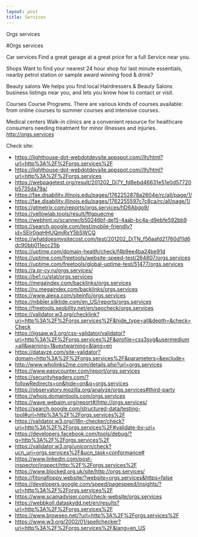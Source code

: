 ```yaml
---
layout: post
title: Services
---
```


Orgs services

#Orgs services

Car services
Find a great garage at a great price for a full Service near you.

Shops
Want to find your nearest 24 hour shop for last minute essentials, nearby petrol station or sample award winning food & drink?

Beauty salons
We helps you find local Hairdressers & Beauty Salons business listings near you, and lets you know how to contact or visit.

Courses
Course Programs. There are various kinds of courses available: from online courses to summer courses and intensive courses.

Medical centers
Walk-in clinics are a convenient resource for healthcare consumers needing treatment for minor illnesses and injuries.
<http://orgs.services>

Check site:
* <https://lighthouse-dot-webdotdevsite.appspot.com//lh/html?url=http%3A%2F%2Forgs.services%2F>
* <https://lighthouse-dot-webdotdevsite.appspot.com//lh/html?url=http%3A%2F%2Forgs.services>
* <https://webpagetest.org/result/201202_Di7Y_fd8ebd46631e51e0d57720b5735da79a/>
* <https://fae.disability.illinois.edu/pages/1762252878a2604e/rc/all/page/1/>
* <https://fae.disability.illinois.edu/pages/1762255597c7c8ca/rc/all/page/1/>
* <https://gtmetrix.com/reports/orgs.services/hD6Abgp9/>
* <https://yellowlab.tools/result/ftlgpuecme>
* <https://webhint.io/scanner/b50246bf-de15-4aab-bc4a-d9ebfe592bb9>
* <https://search.google.com/test/mobile-friendly?id=SEIr0gqHHUQmjRxY5bSWCQ>
* <https://whatdoesmysitecost.com/test/201202_DiTN_f56aafd21760d11d6dc90bb011ecc25b>
* <https://uptime.com/domain-health/check/f4b9ee4ba24be91d>
* <https://uptime.com/freetools/website-speed-test/264807/orgs.services>
* <https://uptime.com/freetools/global-uptime-test/51477/orgs.services>
* <https://a.pr-cy.ru/orgs.services/>
* <https://be1.ru/stat/orgs.services>
* <https://megaindex.com/backlinks/orgs.services>
* <https://ru.megaindex.com/backlinks/orgs.services>
* <https://www.alexa.com/siteinfo/orgs.services>
* <https://nibbler.silktide.com/en_US/reports/orgs.services>
* <https://freetools.seobility.net/en/seocheck/orgs.services>
* <https://validator.w3.org/checklink?uri=http%3A%2F%2Forgs.services%2F&hide_type=all&depth=&check=Check>
* <https://jigsaw.w3.org/css-validator/validator?uri=http%3A%2F%2Forgs.services%2F&profile=css3svg&usermedium=all&warning=1&vextwarning=&lang=en>
* <https://datayze.com/site-validator?domain=http%3A%2F%2Forgs.services%2F&parameters=&exclude=>
* <http://www.wholinks2me.com/details.php?url=orgs.services>
* <https://www.easycounter.com/report/orgs.services>
* <https://securityheaders.com/?followRedirects=on&hide=on&q=orgs.services>
* <https://observatory.mozilla.org/analyze/orgs.services#third-party>
* <https://whois.domaintools.com/orgs.services>
* <https://wave.webaim.org/report#/http://orgs.services/>
* <https://search.google.com/structured-data/testing-tool#url=http%3A%2F%2Forgs.services%2F>
* <https://validator.w3.org/i18n-checker/check?uri=http%3A%2F%2Forgs.services%2F#validate-by-uri+>
* <https://developers.facebook.com/tools/debug/?q=http%3A%2F%2Forgs.services%2F>
* <https://validator.w3.org/unicorn/check?ucn_uri=orgs.services%2F&ucn_task=conformance#>
* <https://www.linkedin.com/post-inspector/inspect/http:%2F%2Forgs.services%2F>
* <https://www.blocked.org.uk/site/http://orgs.services/>
* <https://fitonafloppy.website/?website=orgs.services&https=false>
* <https://developers.google.com/speed/pagespeed/insights/?url=http%3A%2F%2Forgs.services%2F>
* <https://www.scamadviser.com/check-website/orgs.services>
* <https://webbkoll.dataskydd.net/en/results?url=http%3A%2F%2Forgs.services%2F>
* <https://www.browseo.net/?url=http%3A%2F%2Forgs.services%2F>
* <https://www.w3.org/2002/01/spellchecker?uri=http%3A%2F%2Forgs.services%2F&lang=en_US>
